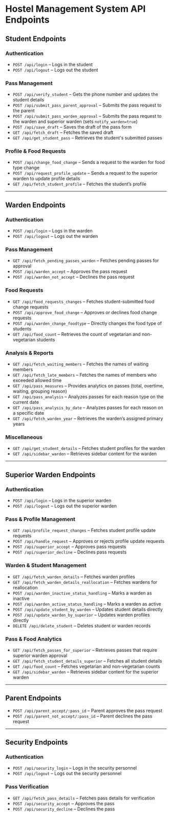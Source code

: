 # **Hostel Management System API Endpoints**

## **Student Endpoints**

### **Authentication**

- `POST /api/login` – Logs in the student
- `POST /api/logout` – Logs out the student

### **Pass Management**

- `POST /api/verify_student` – Gets the phone number and updates the student details
- `POST /api/submit_pass_parent_approval` – Submits the pass request to the parent
- `POST /api/submit_pass_warden_approval` – Submits the pass request to the warden and superior warden (sets `notify_warden=true`)
- `POST /api/save_draft` – Saves the draft of the pass form
- `GET /api/fetch_draft` – Fetches the saved draft
- `GET /api/get_student_pass` – Retrieves the student's submitted passes

### **Profile & Food Requests**

- `POST /api/change_food_change` – Sends a request to the warden for food type change
- `POST /api/request_profile_update` – Sends a request to the superior warden to update profile details
- `GET /api/fetch_student_profile` – Fetches the student’s profile

---

## **Warden Endpoints**

### **Authentication**

- `POST /api/login` – Logs in the warden
- `POST /api/logout` – Logs out the warden

### **Pass Management**

- `GET /api/fetch_pending_passes_warden` – Fetches pending passes for approval
- `POST /api/warden_accept` – Approves the pass request
- `POST /api/warden_not_accept` – Declines the pass request

### **Food Requests**

- `GET /api/food_requests_changes` – Fetches student-submitted food change requests
- `POST /api/approve_food_change` – Approves or declines food change requests
- `POST /api/warden_change_foodtype` – Directly changes the food type of students
- `GET /api/food_count` – Retrieves the count of vegetarian and non-vegetarian students

### **Analysis & Reports**

- `GET /api/fetch_waiting_members` – Fetches the names of waiting members
- `GET /api/fetch_late_members` – Fetches the names of members who exceeded allowed time
- `GET /api/pass_measures` – Provides analytics on passes (total, overtime, waiting, grouping reason)
- `GET /api/pass_analysis` – Analyzes passes for each reason type on the current date
- `GET /api/pass_analysis_by_date` – Analyzes passes for each reason on a specific date
- `GET /api/fetch_warden_year` – Retrieves the warden’s assigned primary years

### **Miscellaneous**

- `GET /api/get_student_details` – Fetches student profiles for the warden
- `GET /api/sidebar_warden` – Retrieves sidebar content for the warden

---

## **Superior Warden Endpoints**

### **Authentication**

- `POST /api/login` – Logs in the superior warden
- `POST /api/logout` – Logs out the superior warden

### **Pass & Profile Management**

- `GET /api/profile_request_changes` – Fetches student profile update requests
- `POST /api/handle_request` – Approves or rejects profile update requests
- `POST /api/superior_accept` – Approves pass requests
- `POST /api/superior_decline` – Declines pass requests

### **Warden & Student Management**

- `GET /api/fetch_warden_details` – Fetches warden profiles
- `GET /api/fetch_warden_details_reallocation` – Fetches wardens for reallocation
- `POST /api/warden_inactive_status_handling` – Marks a warden as inactive
- `POST /api/warden_active_status_handling` – Marks a warden as active
- `POST /api/update_student_by_warden` – Updates student details directly
- `POST /api/update_warden_by_superior` – Updates warden profiles directly
- `DELETE /api/delete_student` – Deletes student or warden records

### **Pass & Food Analytics**

- `GET /api/fetch_passes_for_superior` – Retrieves passes that require superior warden approval
- `GET /api/fetch_student_details_superior` – Fetches all student details
- `GET /api/food_count` – Fetches vegetarian and non-vegetarian counts
- `GET /api/sidebar_warden` – Retrieves sidebar content for the superior warden

---

## **Parent Endpoints**

- `POST /api/parent_accept/:pass_id` – Parent approves the pass request
- `POST /api/parent_not_accept/:pass_id` – Parent declines the pass request

---

## **Security Endpoints**

### **Authentication**

- `POST /api/security_login` – Logs in the security personnel
- `POST /api/logout` – Logs out the security personnel

### **Pass Verification**

- `GET /api/fetch_pass_details` – Fetches pass details for verification
- `POST /api/security_accept` – Approves the pass
- `POST /api/security_decline` – Declines the pass
